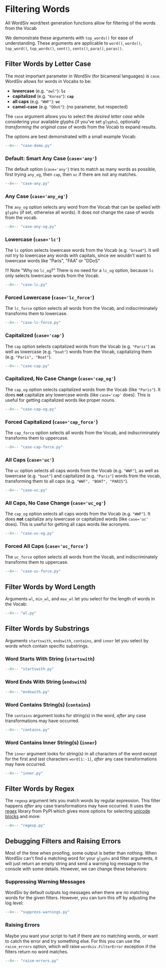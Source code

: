 # Filtering Words

All WordSiv word/text generation functions allow for filtering of the words
from the Vocab

We demonstrate these arguments with `top_words()` for ease of understanding.
These arguments are applicable to `word()`, `words()`, `top_word()`,
`top_words()`, `sent()`, `sents()`, `para()`, `paras()`.


## Filter Words by Letter Case

The most important parameter in WordSiv (for bicameral languages) is `case`.
WordSiv allows for words in Vocabs to be:

- **lowercase** (e.g. `"owl"`): **`lc`**
- **capitalized** (e.g. `"Korea"`): **`cap`**
- **all caps** (e.g. `"WWF"`): **`uc`**
- **camel-case** (e.g. `"DDoS"`): (no parameter, but respected)

The `case` argument allows you to select the *desired letter case* while
considering your available glyphs (if you've set `glyphs`), optionally
*transforming the original case* of words from the Vocab to expand results.

The options are best demonstrated with a small example Vocab:
```python
--8<-- "case-demo.py"
```

### Default: Smart Any Case (`case='any'`)

The default option (`case='any'`) tries to match as many words as possible,
first trying `any_og`, then `cap`, then `uc` if there are not any matches.

```python
--8<-- "case-any.py"
```

### Any Case (`case='any_og'`)

The `any_og` option selects any word from the Vocab that can be spelled with
`glyphs` (if set, otherwise all words). It does *not* change the case of words
from the vocab.

```python
--8<-- "case-any-og.py"
```

### Lowercase (`case='lc'`)

The `lc` option selects lowercase words from the Vocab (e.g. `"bread"`). It will
*not* try to lowercase any words with capitals, since we wouldn't want to
lowercase words like "Paris", "FAA" or "DDoS"

!!! Note "Why no `lc_og`?"
    There is no need for a `lc_og` option, because `lc` only selects lowercase
    words from the Vocab.
```python
--8<-- "case-lc.py"
```

### Forced Lowercase (`case='lc_force'`)

The `lc_force` option selects all words from the Vocab, and indiscriminately
transforms them to lowercase.

```python
--8<-- "case-lc-force.py"
```

### Capitalized (`case='cap'`)

The `cap` option selects capitalized words from the Vocab (e.g. `"Paris"`) as
well as lowercase (e.g. `"boat"`) words from the Vocab, capitalizing them
(e.g. `"Paris", "Boat"`).

```python
--8<-- "case-cap.py"
```

### Capitalized, No Case Change  (`case='cap_og'`)

The `cap_og` option selects capitalized words from the Vocab (like `"Paris"`).
It does **not** capitalize any lowercase words (like `case='cap'` does). This is
useful for getting capitalized words like proper nouns.

```python
--8<-- "case-cap-og.py"
```

### Forced Capitalized (`case='cap_force'`)

The `cap_force` option selects all words from the Vocab, and indiscriminately
transforms them to uppercase.

```python
--8<-- "case-cap-force.py"
```

### All Caps (`case='uc'`)

The `uc` option selects all caps words from the Vocab (e.g. `"WWF"`), as well as
lowercase (e.g. `"boat"`) and capitalized (e.g. `"Paris"`) words from the
vocab, transforming them to all caps (e.g. `"WWF", "BOAT", "PARIS"`).

```python
--8<-- "case-uc.py"
```

### All Caps, No Case Change (`case='uc_og'`)

The `cap_og` option selects all caps words from the Vocab (e.g. `"WWF"`). It
does **not** capitalize any lowercase or capitalized words (like `case='uc'`
does). This is useful for getting all caps words like acronyms.


```python
--8<-- "case-uc-og.py"
```

### Forced All Caps (`case='uc_force'`)

The `uc_force` option selects all words from the Vocab, and indiscriminately
transforms them to uppercase.

```python
--8<-- "case-uc-force.py"
```

## Filter Words by Word Length

Arguments `wl`, `min_wl`, and `max_wl` let you select for the length of words in
the Vocab:

```python
--8<-- "wl.py"
```

## Filter Words by Substrings

Arguments `startswith`, `endswith`, `contains`, and `inner` let you select by
words which contain specific substrings.

### Word Starts With String (`startswith`)
```python
--8<-- "startswith.py"
```

### Word Ends With String (`endswith`)

```python
--8<-- "endswith.py"
```

### Word Contains String(s) (`contains`)
The `contains` argument looks for string(s) in the word, *after* any case
transformations may have occurred.

```python
--8<-- "contains.py"
```

### Word Contains Inner String(s) (`inner`)
The `inner` argument looks for string(s) in all characters of the word except
for the first and last characters `word[1:-1]`, *after* any case
transformations may have occurred.

```python
--8<-- "inner.py"
```

## Filter Words by Regex
The `regexp` argument lets you match words by regular expression. This filter
happens *after* any case transformations may have occurred. It uses the
[regex](https://pypi.org/project/regex/) library from PyPI which gives more
options for selecting
[unicode blocks](https://www.regular-expressions.info/unicode.html) and more:

```python
--8<-- "regexp.py"
```

## Debugging Filters and Raising Errors

Most of the time when proofing, some output is better than nothing. When WordSiv
can't find a matching word for your `glyphs` and filter arguments, it will just
return an empty string and send a warning log message to the console with some
details. However, we can change these behaviors:

### Suppressing Warning Messages
WordSiv by default outputs log messages when there are no matching words for
the given filters. However, you can turn this off by adjusting the log level:

```python
--8<-- "suppress-warnings.py"
```

### Raising Errors

Maybe you want your script to halt if there are no matching words, or
want to catch the error and try something else. For this you can use the
`raise_errors` option, which will raise `wordsiv.FilterError` exception if the
filters return no word matches.

```python
--8<-- "raise-errors.py"
```
